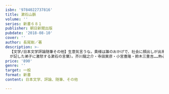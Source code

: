 ```yaml
---
isbn: '9784022737816'
title: 漱石山脈
volume: ''
series: 新書６８１
publisher: 朝日新聞出版
pubdate: '2018-08-10'
cover: ''
author: 長尾剛／著
description: >-
  【文学/日本文学評論随筆その他】生意気言うな。貴様は誰のおかげで、社会に顔出しが出来たと思うか」（内田百
  が記した弟子に激怒する漱石の言葉）。芥川龍之介・寺田寅彦・小宮豊隆・鈴木三重吉……熱心で純粋な若者たちを一途に愛した漱石と不肖の弟子24人。文壇史上稀にみる強い師弟愛。
price: '890'
genre: ''
target: 一般
format: 新書
content: 日本文学、評論、随筆、その他

---
```

